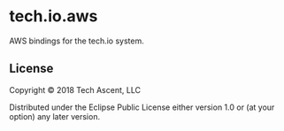 # tech.io.aws

AWS bindings for the tech.io system.

## License

Copyright © 2018 Tech Ascent, LLC

Distributed under the Eclipse Public License either version 1.0 or (at
your option) any later version.
